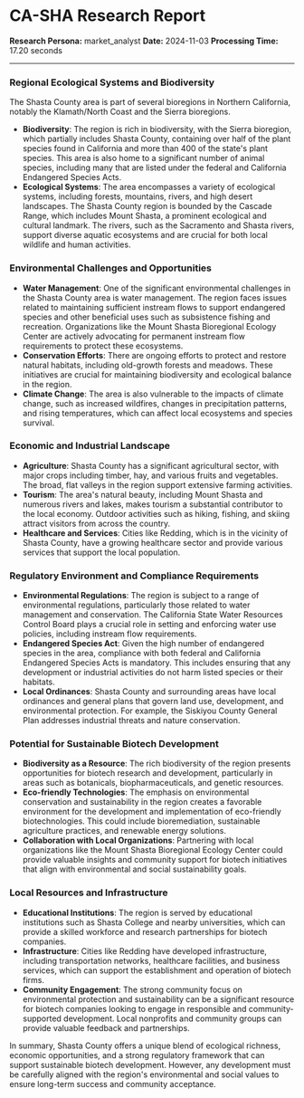 # CA-SHA Research Report

**Research Persona:** market_analyst
**Date:** 2024-11-03
**Processing Time:** 17.20 seconds

---

### Regional Ecological Systems and Biodiversity

The Shasta County area is part of several bioregions in Northern California, notably the Klamath/North Coast and the Sierra bioregions.

- **Biodiversity**: The region is rich in biodiversity, with the Sierra bioregion, which partially includes Shasta County, containing over half of the plant species found in California and more than 400 of the state's plant species. This area is also home to a significant number of animal species, including many that are listed under the federal and California Endangered Species Acts.
- **Ecological Systems**: The area encompasses a variety of ecological systems, including forests, mountains, rivers, and high desert landscapes. The Shasta County region is bounded by the Cascade Range, which includes Mount Shasta, a prominent ecological and cultural landmark. The rivers, such as the Sacramento and Shasta rivers, support diverse aquatic ecosystems and are crucial for both local wildlife and human activities.

### Environmental Challenges and Opportunities

- **Water Management**: One of the significant environmental challenges in the Shasta County area is water management. The region faces issues related to maintaining sufficient instream flows to support endangered species and other beneficial uses such as subsistence fishing and recreation. Organizations like the Mount Shasta Bioregional Ecology Center are actively advocating for permanent instream flow requirements to protect these ecosystems.
- **Conservation Efforts**: There are ongoing efforts to protect and restore natural habitats, including old-growth forests and meadows. These initiatives are crucial for maintaining biodiversity and ecological balance in the region.
- **Climate Change**: The area is also vulnerable to the impacts of climate change, such as increased wildfires, changes in precipitation patterns, and rising temperatures, which can affect local ecosystems and species survival.

### Economic and Industrial Landscape

- **Agriculture**: Shasta County has a significant agricultural sector, with major crops including timber, hay, and various fruits and vegetables. The broad, flat valleys in the region support extensive farming activities.
- **Tourism**: The area's natural beauty, including Mount Shasta and numerous rivers and lakes, makes tourism a substantial contributor to the local economy. Outdoor activities such as hiking, fishing, and skiing attract visitors from across the country.
- **Healthcare and Services**: Cities like Redding, which is in the vicinity of Shasta County, have a growing healthcare sector and provide various services that support the local population.

### Regulatory Environment and Compliance Requirements

- **Environmental Regulations**: The region is subject to a range of environmental regulations, particularly those related to water management and conservation. The California State Water Resources Control Board plays a crucial role in setting and enforcing water use policies, including instream flow requirements.
- **Endangered Species Act**: Given the high number of endangered species in the area, compliance with both federal and California Endangered Species Acts is mandatory. This includes ensuring that any development or industrial activities do not harm listed species or their habitats.
- **Local Ordinances**: Shasta County and surrounding areas have local ordinances and general plans that govern land use, development, and environmental protection. For example, the Siskiyou County General Plan addresses industrial threats and nature conservation.

### Potential for Sustainable Biotech Development

- **Biodiversity as a Resource**: The rich biodiversity of the region presents opportunities for biotech research and development, particularly in areas such as botanicals, biopharmaceuticals, and genetic resources.
- **Eco-friendly Technologies**: The emphasis on environmental conservation and sustainability in the region creates a favorable environment for the development and implementation of eco-friendly biotechnologies. This could include bioremediation, sustainable agriculture practices, and renewable energy solutions.
- **Collaboration with Local Organizations**: Partnering with local organizations like the Mount Shasta Bioregional Ecology Center could provide valuable insights and community support for biotech initiatives that align with environmental and social sustainability goals.

### Local Resources and Infrastructure

- **Educational Institutions**: The region is served by educational institutions such as Shasta College and nearby universities, which can provide a skilled workforce and research partnerships for biotech companies.
- **Infrastructure**: Cities like Redding have developed infrastructure, including transportation networks, healthcare facilities, and business services, which can support the establishment and operation of biotech firms.
- **Community Engagement**: The strong community focus on environmental protection and sustainability can be a significant resource for biotech companies looking to engage in responsible and community-supported development. Local nonprofits and community groups can provide valuable feedback and partnerships.

In summary, Shasta County offers a unique blend of ecological richness, economic opportunities, and a strong regulatory framework that can support sustainable biotech development. However, any development must be carefully aligned with the region's environmental and social values to ensure long-term success and community acceptance.